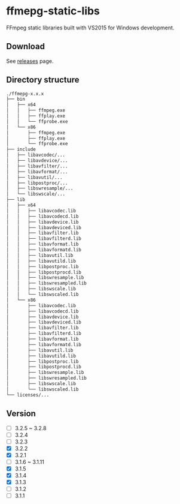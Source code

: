 # ffmepg-static-libs

FFmpeg static libraries built with VS2015 for Windows development.

## Download

See [releases](https://github.com/FutaAlice/ffmpeg-static-libs/releases) page.

## Directory structure

```bash
./ffmepg-x.x.x
├── bin
│   ├── x64
│   │   ├── ffmpeg.exe
│   │   ├── ffplay.exe
│   │   └── ffprobe.exe
│   └── x86
│       ├── ffmpeg.exe
│       ├── ffplay.exe
│       └── ffprobe.exe
├── include
│   ├── libavcodec/...
│   ├── libavdevice/...
│   ├── libavfilter/...
│   ├── libavformat/...
│   ├── libavutil/...
│   ├── libpostproc/...
│   ├── libswresample/...
│   └── libswscale/...
├── lib
│   ├── x64
│   │   ├── libavcodec.lib
│   │   ├── libavcodecd.lib
│   │   ├── libavdevice.lib
│   │   ├── libavdeviced.lib
│   │   ├── libavfilter.lib
│   │   ├── libavfilterd.lib
│   │   ├── libavformat.lib
│   │   ├── libavformatd.lib
│   │   ├── libavutil.lib
│   │   ├── libavutild.lib
│   │   ├── libpostproc.lib
│   │   ├── libpostprocd.lib
│   │   ├── libswresample.lib
│   │   ├── libswresampled.lib
│   │   ├── libswscale.lib
│   │   └── libswscaled.lib
│   └── x86
│       ├── libavcodec.lib
│       ├── libavcodecd.lib
│       ├── libavdevice.lib
│       ├── libavdeviced.lib
│       ├── libavfilter.lib
│       ├── libavfilterd.lib
│       ├── libavformat.lib
│       ├── libavformatd.lib
│       ├── libavutil.lib
│       ├── libavutild.lib
│       ├── libpostproc.lib
│       ├── libpostprocd.lib
│       ├── libswresample.lib
│       ├── libswresampled.lib
│       ├── libswscale.lib
│       └── libswscaled.lib
└── licenses/...
```

## Version

- [ ] 3.2.5 ~ 3.2.8
- [ ] 3.2.4
- [ ] 3.2.3
- [x] 3.2.2
- [x] 3.2.1
- [ ] 3.1.6 ~ 3.1.11
- [x] 3.1.5
- [x] 3.1.4
- [x] 3.1.3
- [ ] 3.1.2
- [ ] 3.1.1